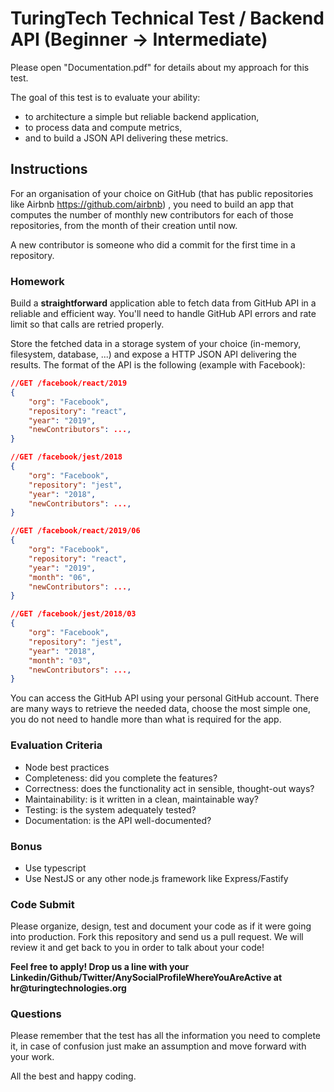 # TuringTech Technical Test / Backend API (Beginner -> Intermediate)



Please open "Documentation.pdf" for details about my approach for this test.


The goal of this test is to evaluate your ability:
- to architecture a simple but reliable backend application,
- to process data and compute metrics,
- and to build a JSON API delivering these metrics.

## Instructions

For an organisation of your choice on GitHub (that has public repositories like Airbnb https://github.com/airbnb) , you need to build an app that computes the number of monthly new contributors for each of those repositories, from the month of their creation until now.

A new contributor is someone who did a commit for the first time in a repository.

### Homework
Build a **straightforward** application able to fetch data from GitHub API in a reliable and efficient way. You'll need to handle GitHub API errors and rate limit so that calls are retried properly.

Store the fetched data in a storage system of your choice (in-memory, filesystem, database, ...) and expose a HTTP JSON API delivering the results. The format of the API is the following (example with Facebook):

```json
//GET /facebook/react/2019
{
    "org": "Facebook",
    "repository": "react", 
    "year": "2019",
    "newContributors": ...,
}

//GET /facebook/jest/2018
{
    "org": "Facebook",
    "repository": "jest", 
    "year": "2018",
    "newContributors": ...,
}
```

```json
//GET /facebook/react/2019/06
{
    "org": "Facebook",
    "repository": "react",
    "year": "2019",
    "month": "06",
    "newContributors": ...,
}

//GET /facebook/jest/2018/03
{
    "org": "Facebook",
    "repository": "jest",
    "year": "2018",
    "month": "03",
    "newContributors": ...,
}
```
You can access the GitHub API using your personal GitHub account. There are many ways to retrieve the needed data, choose the most simple one, you do not need to handle more than what is required for the app.

### Evaluation Criteria

- Node best practices
- Completeness: did you complete the features?
- Correctness: does the functionality act in sensible, thought-out ways?
- Maintainability: is it written in a clean, maintainable way?
- Testing: is the system adequately tested?
- Documentation: is the API well-documented?

### Bonus

- Use typescript
- Use NestJS or any other node.js framework like Express/Fastify

### Code Submit
Please organize, design, test and document your code as if it were going into production. Fork this repository and send us a pull request. We will review it and get back to you in order to talk about your code! 

__Feel free to apply! Drop us a line with your Linkedin/Github/Twitter/AnySocialProfileWhereYouAreActive at hr@turingtechnologies.org__

### Questions
Please remember that the test has all the information you need to complete it, in case of confusion just make an assumption and move forward with your work.

All the best and happy coding.
